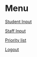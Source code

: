 <html>
<body>
<h1>Menu</h1>

<p><a href="student">Student Input</a></p>
<p><a href="staff">Staff Input</a></p>
<p><a href="index">Priority list</a></p>
<p><a href="coolmathgames.com">Logout</a></p>
